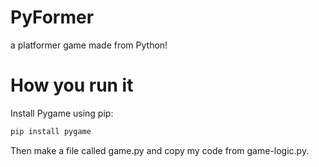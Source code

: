 # PyFormer
a platformer game made from Python!
# How you run it
Install Pygame using pip:
```sh
pip install pygame
```
Then make a file called game.py and copy my code from game-logic.py.
